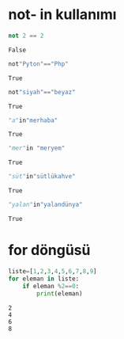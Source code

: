 # not- in kullanımı


```python
not 2 == 2
```




    False




```python
not"Pyton"=="Php"
```




    True




```python
not"siyah"=="beyaz"
```




    True




```python
"a"in"merhaba"
```




    True




```python
"mer"in "meryem"
```




    True




```python
"süt"in"sütlükahve"
```




    True




```python
"yalan"in"yalandünya"
```




    True



# for döngüsü


```python
liste=[1,2,3,4,5,6,7,8,9]
for eleman in liste:
    if eleman %2==0:
        print(eleman)
```

    2
    4
    6
    8
    


```python

```
